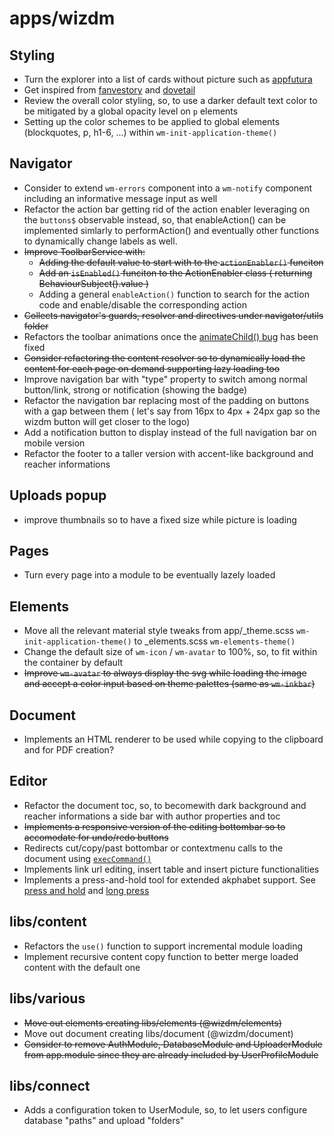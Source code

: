 # **apps/wizdm**

## Styling
* Turn the explorer into a list of cards without picture such as [appfutura](https://www.appfutura.com/app-projects)
* Get inspired from [fanvestory](https://fanvestory.com) and [dovetail](https://dovetailapp.com/)
* Review the overall color styling, so, to use a darker default text color to be mitigated by a global opacity level on `p` elements
* Setting up the color schemes to be applied to global elements (blockquotes, p, h1-6, ...) within `wm-init-application-theme()`

## Navigator
* Consider to extend  `wm-errors` component into a `wm-notify` component including an informative message input as well
* Refactor the action bar getting rid of the action enabler leveraging on the `buttons$` observable instead, so, that enableAction() can be implemented simlarly to performAction() and eventually other functions to dynamically change labels as well. 
* ~~Improve ToolbarService with:~~
  * ~~Adding the default value to start with to the `actionEnabler()` funciton~~
  * ~~Add an `isEnabled()` funciton to the ActionEnabler class ( returning BehaviourSubject().value )~~
  * Adding a general `enableAction()` function to search for the action code and enable/disable the corresponding action
* ~~Collects navigator's guards, resolver and directives under navigator/utils folder~~
* Refactors the toolbar animations once the [animateChild() bug](https://github.com/angular/angular/issues/27245) has been fixed
* ~~Consider refactoring the content resolver so to dynamically load the content for each page on demand supporting lazy loading too~~
* Improve navigation bar with "type" property to switch among normal button/link, strong or notification (showing the badge)
* Refactor the navigation bar replacing most of the padding on buttons with a gap between them ( let's say from 16px to 4px + 24px gap so the wizdm button will get closer to the logo)
* Add a notification button to display instead of the full navigation bar on mobile version
* Refactor the footer to a taller version with accent-like background and reacher informations

## Uploads popup
* improve thumbnails so to have a fixed size while picture is loading

## Pages
* Turn every page into a module to be eventually lazely loaded

## Elements
* Move all the relevant material style tweaks from app/_theme.scss `wm-init-application-theme()` to _elements.scss `wm-elements-theme()`
* Change the default size of `wm-icon` / `wm-avatar` to 100%, so, to fit within the container by default
* ~~Improve `wm-avatar` to always display the svg while loading the image and accept a color input based on theme palettes (same as `wm-inkbar`)~~

## Document
* Implements an HTML renderer to be used while copying to the clipboard and for PDF creation?

## Editor
* Refactor the document toc, so, to becomewith dark background and reacher informations a side bar with author properties and toc
* ~~Implements a responsive version of the editing bottombar so to accomodate for undo/redo buttons~~
* Redirects cut/copy/past bottombar or contextmenu calls to the document using [`execCommand()`](https://developer.mozilla.org/en-US/docs/Web/API/Document/execCommand)
* Implements link url editing, insert table and insert picture functionalities
* Implements a press-and-hold tool for extended akphabet support. See [press and hold](https://github.com/kasperpeulen/PressAndHold) and [long press](https://github.com/quentint/long-press)

## libs/content
* Refactors the `use()` function to support incremental module loading
* Implement recursive content copy function to better merge loaded content with the default one

## libs/various
* ~~Move out elements creating libs/elements (@wizdm/elements)~~
* Move out document creating libs/document (@wizdm/document)
* ~~Consider to remove AuthModule, DatabaseModule and UploaderModule from app.module since they are already included by UserProfileModule~~

## libs/connect
* Adds a configuration token to UserModule, so, to let users configure database "paths" and upload "folders"
